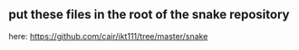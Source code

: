 ## put these files in the root of the snake repository
here: https://github.com/cair/ikt111/tree/master/snake

